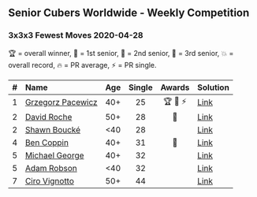 ## Senior Cubers Worldwide - Weekly Competition
### 3x3x3 Fewest Moves 2020-04-28

🏆 = overall winner, 🥇 = 1st senior, 🥈 = 2nd senior, 🥉 = 3rd senior, 💥 = overall record, 🔥 = PR average, ⚡ = PR single.

| # | Name | Age | Single | Awards | Solution |
| :--: | :-- | :--: | :--: | :--: | :-- |
| 1 | [<span style="white-space: nowrap">Grzegorz Pacewicz</span>](../../persons/grzegorz_pacewicz/333fm.md) | 40+ | 25 | <span style="white-space: nowrap">🏆 🥇 ⚡</span> | [Link](https://www.facebook.com/events/339284923718995/permalink/341683326812488/) |
| 2 | [<span style="white-space: nowrap">David Roche</span>](../../persons/david_roche/333fm.md) | 50+ | 28 | 🥈 | [Link](https://www.facebook.com/events/339284923718995/permalink/343729683274519/) |
| 2 | [<span style="white-space: nowrap">Shawn Boucké</span>](../../persons/shawn_boucke/333fm.md) | <40 | 28 |  | [Link](https://www.facebook.com/events/339284923718995/permalink/339355220378632/) |
| 4 | [<span style="white-space: nowrap">Ben Coppin</span>](../../persons/ben_coppin/333fm.md) | 40+ | 31 | 🥉 | [Link](https://www.facebook.com/events/339284923718995/permalink/339287250385429/) |
| 5 | [<span style="white-space: nowrap">Michael George</span>](../../persons/michael_george/333fm.md) | 40+ | 32 |  | [Link](https://www.facebook.com/events/339284923718995/permalink/340759803571507/) |
| 5 | [<span style="white-space: nowrap">Adam Robson</span>](../../persons/adam_robson/333fm.md) | <40 | 32 |  | [Link](https://www.facebook.com/events/339284923718995/permalink/340722156908605/) |
| 7 | [<span style="white-space: nowrap">Ciro Vignotto</span>](../../persons/ciro_vignotto/333fm.md) | 50+ | 44 |  | [Link](https://www.facebook.com/events/339284923718995/permalink/339353070378847/) |

<!-- Global site tag (gtag.js) - Google Analytics -->
<script async src="https://www.googletagmanager.com/gtag/js?id=UA-86348435-3"></script>
<script>window.dataLayer = window.dataLayer || []; function gtag() {dataLayer.push(arguments);} gtag('js', new Date()); gtag('config', 'UA-86348435-3');</script>
